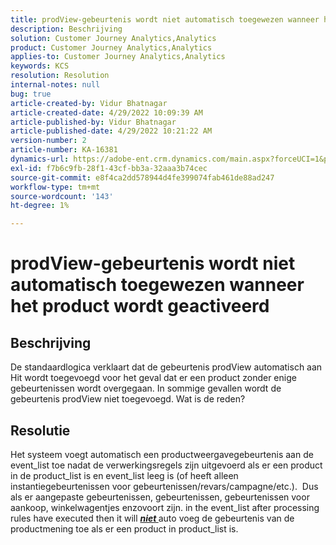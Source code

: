 ```yaml
---
title: prodView-gebeurtenis wordt niet automatisch toegewezen wanneer het product wordt geactiveerd
description: Beschrijving
solution: Customer Journey Analytics,Analytics
product: Customer Journey Analytics,Analytics
applies-to: Customer Journey Analytics,Analytics
keywords: KCS
resolution: Resolution
internal-notes: null
bug: true
article-created-by: Vidur Bhatnagar
article-created-date: 4/29/2022 10:09:39 AM
article-published-by: Vidur Bhatnagar
article-published-date: 4/29/2022 10:21:22 AM
version-number: 2
article-number: KA-16381
dynamics-url: https://adobe-ent.crm.dynamics.com/main.aspx?forceUCI=1&pagetype=entityrecord&etn=knowledgearticle&id=4e04af76-a4c7-ec11-a7b6-0022480a1de4
exl-id: f7b6c9fb-28f1-43cf-bb3a-32aaa3b74cec
source-git-commit: e8f4ca2dd578944d4fe399074fab461de88ad247
workflow-type: tm+mt
source-wordcount: '143'
ht-degree: 1%

---
```


# prodView-gebeurtenis wordt niet automatisch toegewezen wanneer het product wordt geactiveerd

## Beschrijving


De standaardlogica verklaart dat de gebeurtenis prodView automatisch aan Hit wordt toegevoegd voor het geval dat er een product zonder enige gebeurtenissen wordt overgegaan. In sommige gevallen wordt de gebeurtenis prodView niet toegevoegd. Wat is de reden?


## Resolutie


Het systeem voegt automatisch een productweergavegebeurtenis aan de event_list toe nadat de verwerkingsregels zijn uitgevoerd als er een product in de product_list is en event_list leeg is (of heeft alleen instantiegebeurtenissen voor gebeurtenissen/revars/campagne/etc.).  Dus als er aangepaste gebeurtenissen, gebeurtenissen, gebeurtenissen voor aankoop, winkelwagentjes enzovoort zijn. in the event_list after processing rules have executed then it will <u><em><b>niet </b></em></u>auto voeg de gebeurtenis van de productmening toe als er een product in product_list is.
